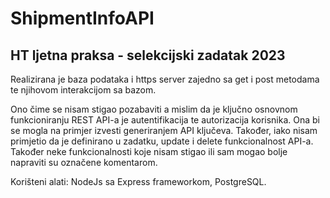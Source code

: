 # ShipmentInfoAPI
## HT ljetna praksa - selekcijski zadatak 2023

Realizirana je baza podataka i https server zajedno sa get i post metodama te njihovom interakcijom sa bazom.

Ono čime se nisam stigao pozabaviti a mislim da je ključno osnovnom funkcioniranju REST API-a je autentifikacija te autorizacija korisnika. Ona bi se mogla na primjer izvesti generiranjem API ključeva. Također, iako nisam primjetio da je definirano u zadatku, update i delete funkcionalnost API-a. Također neke funkcionalnosti koje nisam stigao ili sam mogao bolje napraviti su označene komentarom.

Korišteni alati: NodeJs sa Express frameworkom, PostgreSQL.
